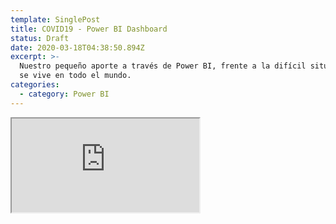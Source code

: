 ```yaml
---
template: SinglePost
title: COVID19 - Power BI Dashboard
status: Draft
date: 2020-03-18T04:38:50.894Z
excerpt: >-
  Nuestro pequeño aporte a través de Power BI, frente a la difícil situación que
  se vive en todo el mundo.
categories:
  - category: Power BI
---
```

<iframe src="https://app.powerbi.com/reportEmbed?reportId=d88a64c2-ba46-4fd1-919f-584042d1499a&autoAuth=true&ctid=3c432bd1-6d7b-4b66-a0dc-4171747db0ca&config=eyJjbHVzdGVyVXJsIjoiaHR0cHM6Ly93YWJpLXBhYXMtMS1zY3VzLXJlZGlyZWN0LmFuYWx5c2lzLndpbmRvd3MubmV0LyJ9" />
